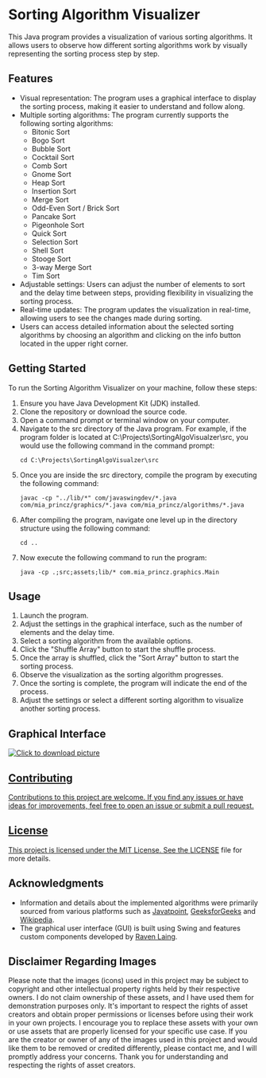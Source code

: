 # Sorting Algorithm Visualizer

This Java program provides a visualization of various sorting algorithms. It allows users to observe how different sorting algorithms work by visually representing the sorting process step by step.

## Features

- Visual representation: The program uses a graphical interface to display the sorting process, making it easier to understand and follow along.
- Multiple sorting algorithms: The program currently supports the following sorting algorithms:
  - Bitonic Sort
  - Bogo Sort
  - Bubble Sort
  - Cocktail Sort
  - Comb Sort
  - Gnome Sort
  - Heap Sort
  - Insertion Sort
  - Merge Sort
  - Odd-Even Sort / Brick Sort
  - Pancake Sort
  - Pigeonhole Sort
  - Quick Sort
  - Selection Sort
  - Shell Sort
  - Stooge Sort
  - 3-way Merge Sort
  - Tim Sort
- Adjustable settings: Users can adjust the number of elements to sort and the delay time between steps, providing flexibility in visualizing the sorting process.
- Real-time updates: The program updates the visualization in real-time, allowing users to see the changes made during sorting.
- Users can access detailed information about the selected sorting algorithms by choosing an algorithm and clicking on the info button located in the upper right corner.

## Getting Started

To run the Sorting Algorithm Visualizer on your machine, follow these steps:

1. Ensure you have Java Development Kit (JDK) installed.
2. Clone the repository or download the source code.
3. Open a command prompt or terminal window on your computer.
4. Navigate to the src directory of the Java program. For example, if the program folder is located at C:\Projects\SortingAlgoVisualzer\src, you would use the following command in the command prompt:
   ```
   cd C:\Projects\SortingAlgoVisualzer\src
   ```
5. Once you are inside the src directory, compile the program by executing the following command:
   ```
   javac -cp "../lib/*" com/javaswingdev/*.java com/mia_princz/graphics/*.java com/mia_princz/algorithms/*.java
   ```
6. After compiling the program, navigate one level up in the directory structure using the following command:
   ```
   cd ..
   ```
7. Now execute the following command to run the program:
   ```
   java -cp .;src;assets;lib/* com.mia_princz.graphics.Main
   ```

## Usage

1. Launch the program.
2. Adjust the settings in the graphical interface, such as the number of elements and the delay time.
3. Select a sorting algorithm from the available options.
4. Click the "Shuffle Array" button to start the shuffle process.
5. Once the array is shuffled, click the "Sort Array" button to start the sorting process.
6. Observe the visualization as the sorting algorithm progresses.
7. Once the sorting is complete, the program will indicate the end of the process.
8. Adjust the settings or select a different sorting algorithm to visualize another sorting process.

## Graphical Interface

<a href="https://media.giphy.com/media/v1.Y2lkPTc5MGI3NjExdDNqcTZpY3ZwNnJ0MThqdmNxeGtkdXFjaW44dHcxdWtscWFsMWxqYSZlcD12MV9pbnRlcm5hbF9naWZfYnlfaWQmY3Q9Zw/mNXiPDnvlvmMtfYuRo/giphy.gif"><img src="https://media.giphy.com/media/v1.Y2lkPTc5MGI3NjExdDNqcTZpY3ZwNnJ0MThqdmNxeGtkdXFjaW44dHcxdWtscWFsMWxqYSZlcD12MV9pbnRlcm5hbF9naWZfYnlfaWQmY3Q9Zw/mNXiPDnvlvmMtfYuRo/giphy.gif" style="align=center" title="Click to download picture" />

## Contributing

Contributions to this project are welcome. If you find any issues or have ideas for improvements, feel free to open an issue or submit a pull request.

## License

This project is licensed under the MIT License. See the [LICENSE](LICENSE) file for more details.

## Acknowledgments

- Information and details about the implemented algorithms were primarily sourced from various platforms such as [Javatpoint](https://www.javatpoint.com/), [GeeksforGeeks](https://www.geeksforgeeks.org/) and [Wikipedia](https://en.wikipedia.org/wiki/Sorting_algorithm).
- The graphical user interface (GUI) is built using Swing and features custom components developed by [Raven Laing](https://github.com/DJ-Raven).
  
## Disclaimer Regarding Images

Please note that the images (icons) used in this project may be subject to copyright and other intellectual property rights held by their respective owners. I do not claim ownership of these assets, and I have used them for demonstration purposes only. It's important to respect the rights of asset creators and obtain proper permissions or licenses before using their work in your own projects. I encourage you to replace these assets with your own or use assets that are properly licensed for your specific use case. If you are the creator or owner of any of the images used in this project and would like them to be removed or credited differently, please contact me, and I will promptly address your concerns. Thank you for understanding and respecting the rights of asset creators.
